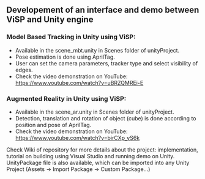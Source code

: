 ## Developement of an interface and demo between ViSP and Unity engine

### Model Based Tracking in Unity using ViSP:

* Available in the scene_mbt.unity in Scenes folder of unityProject.
* Pose estimation is done using AprilTag.
* User can set the camera parameters, tracker type and select visibility of edges.
* Check the video demonstration on YouTube: https://www.youtube.com/watch?v=uBRZQMREi-E

### Augmented Reality in Unity using ViSP:

* Available in the scene_ar.unity in Scenes folder of unityProject.
* Detection, translation and rotation of object (cube) is done according to position and pose of AprilTag.
* Check the video demonstration on YouTube: https://www.youtube.com/watch?v=birCXp_yS6k


Check Wiki of repository for more details about the project: implementation, tutorial on building using Visual Studio and running demo on Unity. UnityPackage file is also available, which can be imported into any Unity Project (Assets -> Import Package -> Custom Package...)
